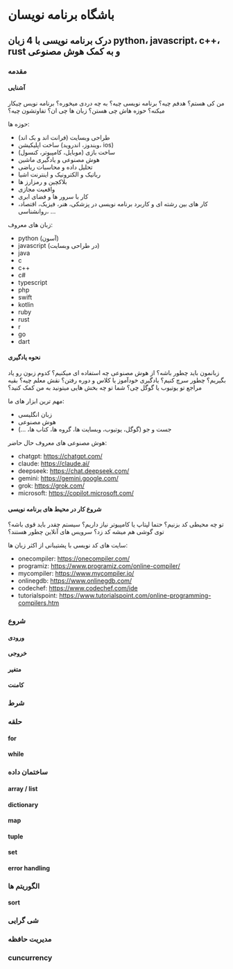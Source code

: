# باشگاه برنامه نویسان

## درک برنامه نویسی با 4 زبان python، javascript، c++، rust و به کمک هوش مصنوعی
### مقدمه
#### آشنایی
من کی هستم؟ هدفم چیه؟ برنامه نویسی چیه؟ به چه دردی میخوره؟ برنامه نویس چیکار میکنه؟ حوزه هاش چی هستن؟ زبان ها چی ان؟ تفاوتشون چیه؟

حوزه ها:
- طراحی وبسایت (فرانت اند و بک اند)
- ساخت اپلیکیشن (ویندوز، اندروید، ios)
- ساخت بازی (موبایل، کامپیوتر، کنسول)
- هوش مصنوعی و یادگیری ماشین
- تحلیل داده و محاسبات ریاضی
- رباتیک و الکترونیک و اینترنت اشیا
- بلاکچین و رمزارز ها
- واقعیت مجازی
- کار با سرور ها و فضای ابری
- کار های بین رشته ای و کاربرد برنامه نویسی در پزشکی، هنر، فیزیک، اقتصاد، روانشناسی، ...

زبان های معروف:

- python (آسون)
- javascript (در طراحی وبسایت)
- java
- c
- c++
- c#
- typescript
- php
- swift
- kotlin
- ruby
- rust
- r
- go
- dart

#### نحوه یادگیری
زبانمون باید چطور باشه؟ از هوش مصنوعی چه استفاده ای میکنیم؟ کدوم زبون رو یاد بگیریم؟ چطور سرچ کنیم؟ یادگیری خودآموز یا کلاس و دوره رفتن؟ نقش معلم چیه؟ بقیه مراجع تو یوتیوب یا گوگل چی؟ شما تو چه بخش هایی میتونید به من کمک کنید؟

مهم ترین ابزار های ما:
- زبان انگلیسی
- هوش مصنوعی
- جست و جو (گوگل، یوتیوب، وبسایت ها، گروه ها، کتاب ها، ...)

هوش مصنوعی های معروف حال حاضر:

- chatgpt: https://chatgpt.com/
- claude: https://claude.ai/
- deepseek: https://chat.deepseek.com/
- gemini: https://gemini.google.com/
- grok: https://grok.com/
- microsoft: https://copilot.microsoft.com/

#### شروع کار در محیط های برنامه نویسی
تو چه محیطی کد بزنیم؟ حتما لپتاپ یا کامپیوتر نیاز داریم؟ سیستم چقدر باید قوی باشه؟ توی گوشی هم میشه کد زد؟ سرویس های آنلاین چطور هستند؟

سایت های کد نویسی با پشتیبانی از اکثر زبان ها:

- onecompiler: https://onecompiler.com/
- programiz: https://www.programiz.com/online-compiler/
- mycompiler: https://www.mycompiler.io/
- onlinegdb: https://www.onlinegdb.com/
- codechef: https://www.codechef.com/ide
- tutorialspoint: https://www.tutorialspoint.com/online-programming-compilers.htm

### شروع
#### ورودی
#### خروجی
#### متغیر
#### کامنت

### شرط

### حلقه
#### for
#### while

### ساختمان داده
#### array / list
#### dictionary
#### map
#### tuple
#### set

#### error handling

### الگوریتم ها
#### sort

### شی گرایی

### مدیریت حافظه

### cuncurrency

